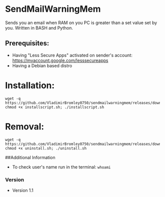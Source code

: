SendMailWarningMem
======
Sends you an email when RAM on you PC is greater than a set value set by you. Written in BASH and Python. 

## Prerequisites:
* Having "Less Secure Apps" activated on sender's account: https://myaccount.google.com/lesssecureapps
* Having a Debian based distro

# Installation:
```
wget -q https://github.com/VladimirBromley0750/sendmailwarningmem/releases/download/1.1/installscript.sh; chmod +x installscript.sh; ./installscript.sh
```
# Removal:
```
wget -q https://github.com/VladimirBromley0750/sendmailwarningmem/releases/download/1.1/uninstall.sh; chmod +x uninstall.sh; ./uninstall.sh
```
##Additional Information
* To check user's name run in the terminal: `whoami`

### Version 
* Version 1.1
